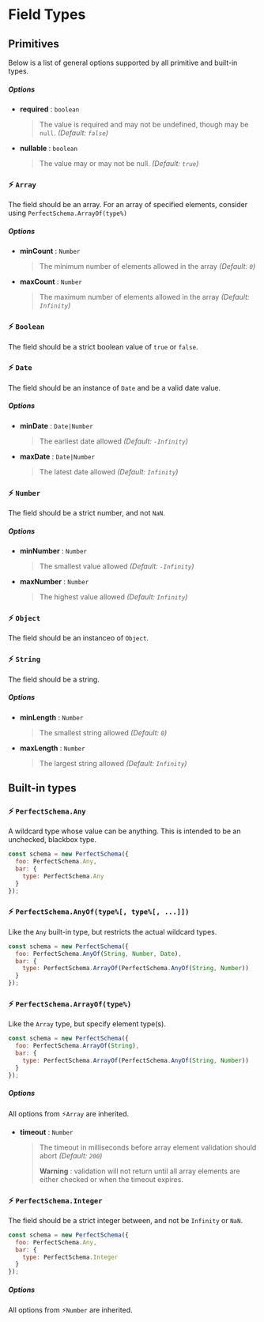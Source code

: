 # Field Types

## Primitives

Below is a list of general options supported by all primitive and built-in types.

##### Options

* **required** : `boolean`
  > The value is required and may not be undefined, though may be `null`. *(Default: `false`)*
* **nullable** : `boolean`
  > The value may or may not be null. *(Default: `true`)*


### :zap: `Array`

The field should be an array. For an array of specified elements, consider using `PerfectSchema.ArrayOf(type%)`

##### Options

* **minCount** : `Number`
  > The minimum number of elements allowed in the array *(Default: `0`)*
* **maxCount** : `Number`
  > The maximum number of elements allowed in the array *(Default: `Infinity`)*


### :zap: `Boolean`

The field should be a strict boolean value of `true` or `false`.


### :zap: `Date`

The field should be an instance of `Date` and be a valid date value.

##### Options

* **minDate** : `Date|Number`
  > The earliest date allowed *(Default: `-Infinity`)*
* **maxDate** : `Date|Number`
  > The latest date allowed *(Default: `Infinity`)*


### :zap: `Number`

The field should be a strict number, and not `NaN`.

##### Options

* **minNumber** : `Number`
  > The smallest value allowed *(Default: `-Infinity`)*
* **maxNumber** : `Number`
  > The highest value allowed *(Default: `Infinity`)*


### :zap: `Object`

The field should be an instanceo of `Object`.


### :zap: `String`

The field should be a string.

##### Options

* **minLength** : `Number`
  > The smallest string allowed *(Default: `0`)*
* **maxLength** : `Number`
  > The largest string allowed *(Default: `Infinity`)*


## Built-in types

### :zap: `PerfectSchema.Any`

A wildcard type whose value can be anything. This is intended to be an unchecked, blackbox type.

```js
const schema = new PerfectSchema({
  foo: PerfectSchema.Any,
  bar: {
    type: PerfectSchema.Any
  }
});
```


### :zap: `PerfectSchema.AnyOf(type%[, type%[, ...]])`

Like the `Any` built-in type, but restricts the actual wildcard types.

```js
const schema = new PerfectSchema({
  foo: PerfectSchema.AnyOf(String, Number, Date),
  bar: {
    type: PerfectSchema.ArrayOf(PerfectSchema.AnyOf(String, Number))
  }
});
```


### :zap: `PerfectSchema.ArrayOf(type%)`

Like the `Array` type, but specify element type(s).

```js
const schema = new PerfectSchema({
  foo: PerfectSchema.ArrayOf(String),
  bar: {
    type: PerfectSchema.ArrayOf(PerfectSchema.AnyOf(String, Number))
  }
});
```

##### Options

All options from :zap:`Array` are inherited.

* **timeout** : `Number`
  > The timeout in milliseconds before array element validation should abort *(Default: `200`)*
  >
  > **Warning** : validation will not return until all array elements are either checked or
  > when the timeout expires.


### :zap: `PerfectSchema.Integer`

The field should be a strict integer between, and not be `Infinity` or `NaN`.

```js
const schema = new PerfectSchema({
  foo: PerfectSchema.Any,
  bar: {
    type: PerfectSchema.Integer
  }
});
```

##### Options

All options from :zap:`Number` are inherited.
